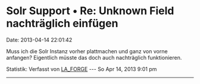 Solr Support • Re: Unknown Field nachträglich einfügen
======================================================

Date: 2013-04-14 22:01:42

Muss ich die Solr Instanz vorher plattmachen und ganz von vorne
anfangen? Eigentlich müsste das doch auch nachträglich funktionieren.

Statistik: Verfasst von
[LA\_FORGE](http://forum.yacy-websuche.de/memberlist.php?mode=viewprofile&u=324)
--- So Apr 14, 2013 9:01 pm

------------------------------------------------------------------------
